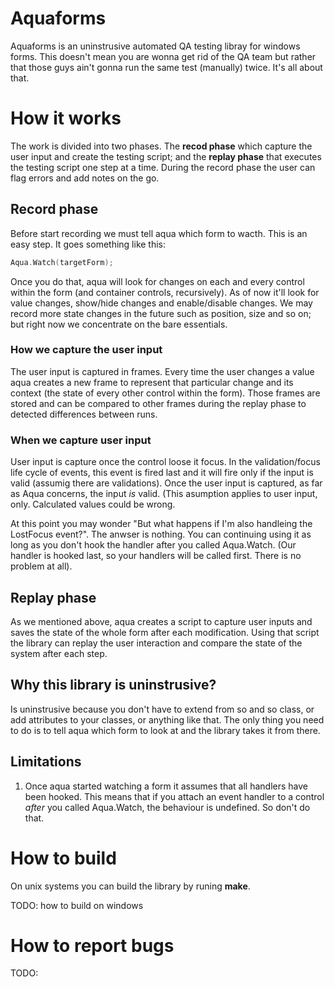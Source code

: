 # Aquaforms
Aquaforms is an uninstrusive automated QA testing libray for windows forms. This
doesn't mean you are wonna get rid of the QA team but rather that those 
guys ain't gonna run the same test (manually) twice. It's all about that.


# How it works
The work is divided into two phases. The **recod phase** which capture 
the user input and create the testing script; and the **replay phase** that 
executes the testing script one step at a time. 
During the record phase the user can flag errors and add notes on the go.


## Record phase
Before start recording we must tell aqua which form to wacth. This is
an easy step. It goes something like this:

``` cpp
Aqua.Watch(targetForm);
```

Once you do that, aqua will look for changes on each and every control within
the form (and container controls, recursively). As of now it'll look for
value changes, show/hide changes and enable/disable changes. We may record more 
state changes in the future such as position, size and so on; but right now
we concentrate on the bare essentials.


### How we capture the user input
The user input is captured in frames. Every time the user changes a value
aqua creates a new frame to represent that particular change and 
its context (the state of every other control within the form). Those frames
are stored and can be compared to other frames during the replay phase to
detected differences between runs.

### When we capture user input
User input is capture once the control loose it focus. In the validation/focus
life cycle of events, this event is fired last and it will fire only if the 
input is valid (assumig there are validations). Once the user input is captured,
as far as Aqua concerns, the input *is* valid. (This asumption applies to 
user input, only. Calculated values could be wrong.

At this point you may wonder "But what happens if I'm also handleing 
the LostFocus event?". The anwser is nothing. You can continuing using it as 
long as you don't hook the handler after you called Aqua.Watch. 
(Our handler is hooked last, so your handlers will be called first. There is 
no problem at all).

## Replay phase
As we mentioned above, aqua creates a script to capture user inputs and
saves the state of the whole form after each modification. Using that script
the library can replay the user interaction and compare the state of the
system after each step.


## Why this library is uninstrusive?
Is uninstrusive because you don't have to extend from so and so class, or
add attributes to your classes, or anything like that. The only thing you need
to do is to tell aqua which form to look at and the library takes it from there.

## Limitations
1. Once aqua started watching a form it assumes that all handlers have been
hooked. This means that if you attach an event handler to a control *after*
you called Aqua.Watch, the behaviour is undefined. So don't do that.

# How to build
On unix systems you can build the library by runing **make**.

TODO:
how to build on windows

# How to report bugs
TODO:
